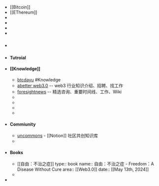 - [[Bitcoin]]
- [[EThereum]]
-
-
-
-
- ###
- #### Tutroial
- #### [[Knowledge]]
	- [btcdayu](https://btcdayu.gitbook.io/dayu) #Knowledge
	- [abetter web3.0](https://abetterweb3.notion.site/abetterweb3-7ce334dcf8524cb79a5894bdd784ddb4) -- web3 行业知识介绍、招聘、找工作
	- [foresightnews](https://foresightnews.pro/) -- 精选咨询、重要时间线、工作、Wiki
	-
	-
	-
	-
- #### Commiunity
	- [uncommons](https://uncommons.notion.site/Uncommons-04ea0224d3cd4fe9b5181b6dd22d02b4) - [[Notion]] 社区共创知识库
	-
- #### Books
	- [[自由：不治之症]]
	  type:: book
	  name:: 自由：不治之症 - Freedom：A Disease Without Cure
	  area:: [[Web3.0]] 
	  date:: [[May 13th, 2024]]
	-
-